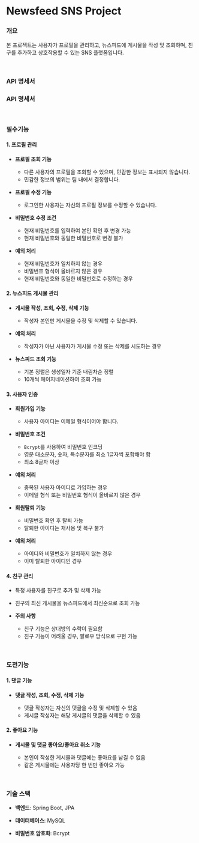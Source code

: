 # Newsfeed SNS Project 

### 개요
본 프로젝트는 사용자가 프로필을 관리하고, 뉴스피드에 게시물을 작성 및 조회하며, 친구를 추가하고 상호작용할 수 있는 SNS 플랫폼입니다.

<br>

### API 명세서


### API 명세서


<br>

### 필수기능

#### 1. 프로필 관리

- **프로필 조회 기능**

  - 다른 사용자의 프로필을 조회할 수 있으며, 민감한 정보는 표시되지 않습니다.
  - 민감한 정보의 범위는 팀 내에서 결정합니다.

- **프로필 수정 기능**
  - 로그인한 사용자는 자신의 프로필 정보를 수정할 수 있습니다.

- **비밀번호 수정 조건**

  - 현재 비밀번호를 입력하여 본인 확인 후 변경 가능
  - 현재 비밀번호와 동일한 비밀번호로 변경 불가

- **예외 처리**

  - 현재 비밀번호가 일치하지 않는 경우
  - 비밀번호 형식이 올바르지 않은 경우
  - 현재 비밀번호와 동일한 비밀번호로 수정하는 경우

#### 2. 뉴스피드 게시물 관리

- **게시물 작성, 조회, 수정, 삭제 기능**

  - 작성자 본인만 게시물을 수정 및 삭제할 수 있습니다.

- **예외 처리**

  - 작성자가 아닌 사용자가 게시물 수정 또는 삭제를 시도하는 경우

- **뉴스피드 조회 기능**

  - 기본 정렬은 생성일자 기준 내림차순 정렬
  - 10개씩 페이지네이션하여 조회 가능

#### 3. 사용자 인증

- **회원가입 기능**

  - 사용자 아이디는 이메일 형식이어야 합니다.

- **비밀번호 조건**

  - `Bcrypt`를 사용하여 비밀번호 인코딩
  - 영문 대소문자, 숫자, 특수문자를 최소 1글자씩 포함해야 함
  - 최소 8글자 이상

- **예외 처리**

  - 중복된 사용자 아이디로 가입하는 경우
  - 이메일 형식 또는 비밀번호 형식이 올바르지 않은 경우

- **회원탈퇴 기능**

  - 비밀번호 확인 후 탈퇴 가능
  - 탈퇴한 아이디는 재사용 및 복구 불가

- **예외 처리**

  - 아이디와 비밀번호가 일치하지 않는 경우
  - 이미 탈퇴한 아이디인 경우

#### 4. 친구 관리

- 특정 사용자를 친구로 추가 및 삭제 가능

- 친구의 최신 게시물을 뉴스피드에서 최신순으로 조회 가능

- **주의 사항**

  - 친구 기능은 상대방의 수락이 필요함
  - 친구 기능이 어려울 경우, 팔로우 방식으로 구현 가능

<br>

### 도전기능

#### 1. 댓글 기능

- **댓글 작성, 조회, 수정, 삭제 기능**

  - 댓글 작성자는 자신의 댓글을 수정 및 삭제할 수 있음
  - 게시글 작성자는 해당 게시글의 댓글을 삭제할 수 있음

#### 2. 좋아요 기능

- **게시물 및 댓글 좋아요/좋아요 취소 기능**

  - 본인이 작성한 게시물과 댓글에는 좋아요를 남길 수 없음
  - 같은 게시물에는 사용자당 한 번만 좋아요 가능

<br>

### 기술 스택

- **백엔드**: Spring Boot, JPA

- **데이터베이스**: MySQL

- **비밀번호 암호화**: Bcrypt
